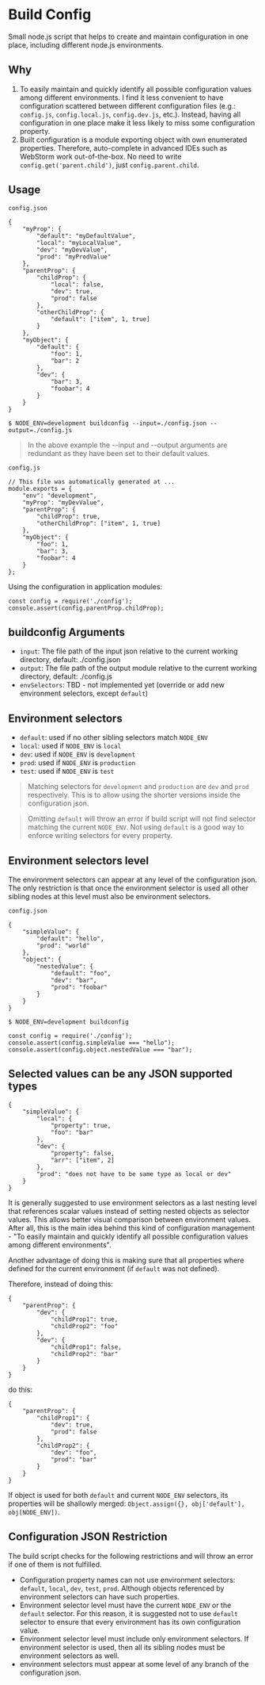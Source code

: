 # Build Config

Small node.js script that helps to create and maintain configuration in
one place, including different node.js environments.


## Why

1. To easily maintain and quickly identify all possible configuration
   values among different environments. I find it less convenient to
   have configuration scattered between different configuration files
   (e.g.: `config.js`, `config.local.js`, `config.dev.js`, etc.).
   Instead, having all configuration in one place make it less likely to
   miss some configuration property.
2. Built configuration is a module exporting object with own enumerated
   properties. Therefore, auto-complete in advanced IDEs such as
   WebStorm work out-of-the-box. No need to write
   `config.get('parent.child')`, just `config.parent.child`.


## Usage

`config.json`

```
{
    "myProp": {
        "default": "myDefaultValue",
        "local": "myLocalValue",
        "dev": "myDevValue",
        "prod": "myProdValue"
    },
    "parentProp": {
        "childProp": {
            "local": false,
            "dev": true,
            "prod": false
        },
        "otherChildProp": {
            "default": ["item", 1, true]
        }
    },
    "myObject": {
        "default": {
            "foo": 1,
            "bar": 2
        },
        "dev": {
            "bar": 3,
            "foobar": 4
        }
    }
}
```

`$ NODE_ENV=development buildconfig --input=./config.json --output=./config.js`

> In the above example the --input and --output arguments are redundant
  as they have been set to their default values.

`config.js`

```
// This file was automatically generated at ...
module.exports = {
    "env": "development",
    "myProp": "myDevValue",
    "parentProp": {
        "childProp": true,
        "otherChildProp": ["item", 1, true]
    },
    "myObject": {
        "foo": 1,
        "bar": 3,
        "foobar": 4
    }
};
```

Using the configuration in application modules:

```
const config = require('./config');
console.assert(config.parentProp.childProp);
```


## buildconfig Arguments

- `input`: The file path of the input json relative to the current working directory, default: ./config.json
- `output`: The file path of the output module relative to the current working directory, default: ./config.js
- `envSelectors`: TBD - not implemented yet (override or add new environment selectors, except `default`)


## Environment selectors

- `default`: used if no other sibling selectors match `NODE_ENV`
- `local`: used if `NODE_ENV` is `local`
- `dev`: used if `NODE_ENV` is `development`
- `prod`: used if `NODE_ENV` is `production`
- `test`: used if `NODE_ENV` is `test`

> Matching selectors for `development` and `production` are `dev` and
  `prod` respectively. This is to allow using the shorter versions
  inside the configuration json.

> Omitting `default` will throw an error if build script will not find
  selector matching the current `NODE_ENV`. Not using `default` is a
  good way to enforce writing selectors for every property.


## Environment selectors level

The environment selectors can appear at any level of the configuration
json. The only restriction is that once the environment selector is used
all other sibling nodes at this level must also be environment selectors.

`config.json`

```
{
    "simpleValue": {
        "default": "hello",
        "prod": "world"
    },
    "object": {
        "nestedValue": {
            "default": "foo",
            "dev": "bar",
            "prod": "foobar"
        }
    }
}
```

`$ NODE_ENV=development buildconfig`

```
const config = require('./config');
console.assert(config.simpleValue === "hello");
console.assert(config.object.nestedValue === "bar");
```


## Selected values can be any JSON supported types

```
{
    "simpleValue": {
        "local": {
            "property": true,
            "foo": "bar"
        },
        "dev": {
            "property": false,
            "arr": ["item", 2]
        },
        "prod": "does not have to be same type as local or dev"
    }
}
```

It is generally suggested to use environment selectors as a last nesting
level that references scalar values instead of setting nested objects as
selector values. This allows better visual comparison between environment
values. After all, this is the main idea behind this kind of configuration
management - "To easily maintain and quickly identify all possible
configuration values among different environments".

Another advantage of doing this is making sure that all properties where
defined for the current environment (if `default` was not defined).

Therefore, instead of doing this:

```
{
    "parentProp": {
        "dev": {
            "childProp1": true,
            "childProp2": "foo"
        },
        "dev": {
            "childProp1": false,
            "childProp2": "bar"
        }
    }
}
```

do this:

```
{
    "parentProp": {
        "childProp1": {
            "dev": true,
            "prod": false
        },
        "childProp2": {
            "dev": "foo",
            "prod": "bar"
        }
    }
}
```

If object is used for both `default` and current `NODE_ENV` selectors,
its properties will be shallowly merged:
`Object.assign({}, obj['default'], obj[NODE_ENV])`.


## Configuration JSON Restriction

The build script checks for the following restrictions and will throw an
error if one of them is not fulfilled.

- Configuration property names can not use environment selectors:
  `default`, `local`, `dev`, `test`, `prod`. Although objects referenced
  by environment selectors can have such properties.
- Environment selector level must have the current `NODE_ENV` or
  the `default` selector. For this reason, it is suggested not to use
  `default` selector to ensure that every environment has its own
  configuration value.
- Environment selector level must include only environment selectors. If
  environment selector is used, then all its sibling nodes must be
  environment selectors as well.
- environment selectors must appear at some level of any branch of the
  configuration json.
